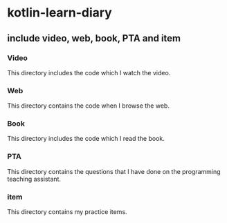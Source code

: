 # kotlin-learn-diary
## include video, web, book, PTA and item
### Video
This directory includes the code which I watch the video.
### Web
This directory contains the code when I browse the web.
### Book
This directory includes the code which I read the book.
### PTA
This directory contains the questions that I have done on the programming teaching assistant.
### item
This directory contains my practice items.
